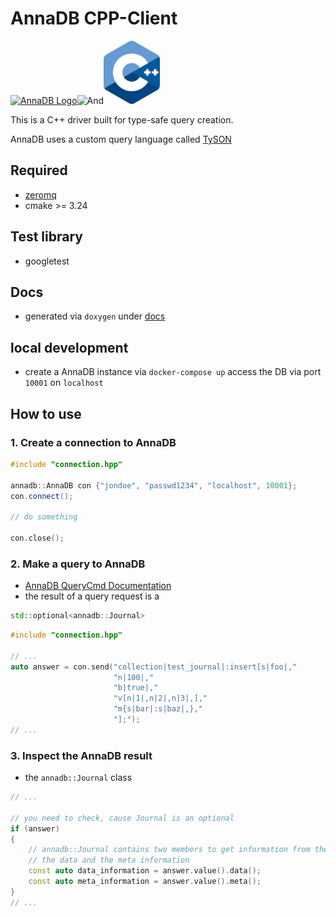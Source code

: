 # AnnaDB CPP-Client

[![AnnaDB Logo](https://annadb.dev/assets/img/logo_colored.svg)](https://annadb.dev)![And](https://cdn.iconscout.com/icon/free/png-128/mobile-keyboard-key-program-ampersand-and-11559.png)![ISO_C++_Logo.svg.png](images%2FISO_C%2B%2B_Logo.svg.png)

This is a C++ driver built for type-safe query creation.

AnnaDB uses a custom query language called [TySON](https://github.com/roman-right/tyson)


## Required

- [zeromq](https://zeromq.org/download/)
- cmake >= 3.24


## Test library

- googletest

## Docs
- generated via `doxygen` under [docs](https://anna-team.github.io/cpp_driver/html/annotated.html)

## local development
- create a AnnaDB instance via `docker-compose up` access the DB via port `10001` on `localhost`

## How to use

### 1. Create a connection to AnnaDB
```c++
#include "connection.hpp"

annadb::AnnaDB con {"jondoe", "passwd1234", "localhost", 10001};
con.connect();

// do something

con.close();
``` 
### 2. Make a query to AnnaDB
- [AnnaDB QueryCmd Documentation](https://annadb.dev/documentation/insert/)
- the result of a query request is a 
```c++
std::optional<annadb::Journal>
```
```c++
#include "connection.hpp"
        
// ...
auto answer = con.send("collection|test_journal|:insert[s|foo|,"
                       "n|100|,"
                       "b|true|,"
                       "v[n|1|,n|2|,n|3|,],"
                       "m{s|bar|:s|baz|,},"
                       "];");
// ...
```
### 3. Inspect the AnnaDB result
- the `annadb::Journal` class
```c++
// ...

// you need to check, cause Journal is an optional
if (answer) 
{
    // annadb::Journal contains two members to get information from the query
    // the data and the meta information
    const auto data_information = answer.value().data();
    const auto meta_information = answer.value().meta();
}
// ...
```

